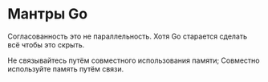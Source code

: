 # Мантры Go

Согласованность это не параллельность.
Хотя Go старается сделать всё чтобы это скрыть.

Не связывайтесь путём совместного использования памяти;
Совместно используйте память путём связи.

